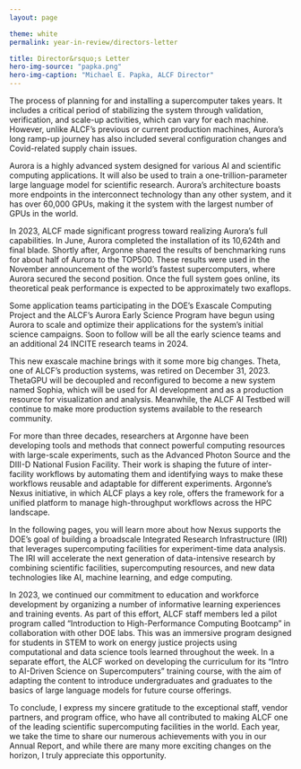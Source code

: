 ```yaml
---
layout: page

theme: white
permalink: year-in-review/directors-letter

title: Director&rsquo;s Letter
hero-img-source: "papka.png"
hero-img-caption: "Michael E. Papka, ALCF Director"
---
```


The process of planning for and installing a supercomputer takes years. It includes a critical period of stabilizing the system through validation, verification, and scale-up activities, which can vary for each machine. However, unlike ALCF’s previous or current production machines, Aurora’s long ramp-up journey has also included several configuration changes and Covid-related supply chain issues. 

Aurora is a highly advanced system designed for various AI and scientific computing applications. It will also be used to train a one-trillion-parameter large language model for scientific research. Aurora’s architecture boasts more endpoints in the interconnect technology than any other system, and it has over 60,000 GPUs, making it the system with the largest number of GPUs in the world.

In 2023, ALCF made significant progress toward realizing Aurora’s full capabilities. In June, Aurora completed the installation of its 10,624th and final blade. Shortly after, Argonne shared the results of benchmarking runs for about half of Aurora to the TOP500. These results were used in the November announcement of the world’s fastest supercomputers, where Aurora secured the second position. Once the full system goes online, its theoretical peak performance is expected to be approximately two exaflops.

Some application teams participating in the DOE’s Exascale Computing Project and the ALCF’s Aurora Early Science Program have begun using Aurora to scale and optimize their applications for the system’s initial science campaigns. Soon to follow will be all the early science teams and an additional 24 INCITE research teams in 2024.

This new exascale machine brings with it some more big changes. Theta, one of ALCF’s production systems, was retired on December 31, 2023. ThetaGPU will be decoupled and reconfigured to become a new system named Sophia, which will be used for AI development and as a production resource for visualization and analysis. Meanwhile, the ALCF AI Testbed will continue to make more production systems available to the research community.

For more than three decades, researchers at Argonne have been developing tools and methods that connect powerful computing resources with large-scale experiments, such as the Advanced Photon Source and the DIII-D National Fusion Facility. Their work is shaping the future of inter-facility workflows by automating them and identifying ways to make these workflows reusable and adaptable for different experiments. Argonne’s Nexus initiative, in which ALCF plays a key role, offers the framework for a unified platform to manage high-throughput workflows across the HPC landscape.

In the following pages, you will learn more about how Nexus supports the DOE’s goal of building a broadscale Integrated Research Infrastructure (IRI) that leverages supercomputing facilities for experiment-time data analysis. The IRI will accelerate the next generation of data-intensive research by combining scientific facilities, supercomputing resources, and new data technologies like AI, machine learning, and edge computing.

In 2023, we continued our commitment to education and workforce development by organizing a number of informative learning experiences and training events. As part of this effort, ALCF staff members led a pilot program called “Introduction to High-Performance Computing Bootcamp” in collaboration with other DOE labs. This was an immersive program designed for students in STEM to work on energy justice projects using computational and data science tools learned throughout the week. In a separate effort, the ALCF worked on developing the curriculum for its “Intro to AI-Driven Science on Supercomputers” training course, with the aim of adapting the content to introduce undergraduates and graduates to the basics of large language models for future course offerings.

To conclude, I express my sincere gratitude to the exceptional staff, vendor partners, and program office, who have all contributed to making ALCF one of the leading scientific supercomputing facilities in the world. Each year, we take the time to share our numerous achievements with you in our Annual Report, and while there are many more exciting changes on the horizon, I truly appreciate this opportunity.
